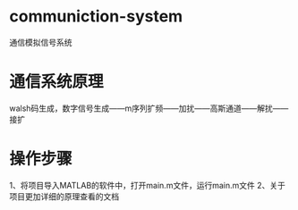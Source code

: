 # communiction-system
通信模拟信号系统

# 通信系统原理
walsh码生成，数字信号生成——m序列扩频——加扰——高斯通道——解扰——接扩

# 操作步骤
1、将项目导入MATLAB的软件中，打开main.m文件，运行main.m文件
2、关于项目更加详细的原理查看的文档

